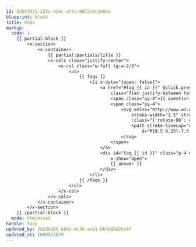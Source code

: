 ```yaml
---
id: 82b5f831-223c-424c-a72c-8072e9c2e8da
blueprint: block
title: FAQs
markup:
  code: |-
    {{ partial:block }}
        <x-section>
            <x-container>
                {{ partial:partials/title }}
                <x-cols class="justify-center">
                    <x-col class="w-full lg:w-2/3">
                        <ul>
                            {{ faqs }}
                                <li x-data="{open: false}">
                                    <a href="#faq_{{ id }}" @click.prevent="open = !open" :class="{'text-primary': open}"
                                        class="flex justify-between text-xl transition border-b hover:text-primary-600 border-primary-50">
                                        <span class="py-4">{{ question }}</span>
                                        <span class="py-4">
                                            <svg xmlns="http://www.w3.org/2000/svg" fill="none" viewBox="0 0 24 24"
                                                stroke-width="1.5" stroke="currentColor" class="w-6 h-6 transition top-1"
                                                :class="{'rotate-90': open}">
                                                <path stroke-linecap="round" stroke-linejoin="round"
                                                    d="M19.5 8.25l-7.5 7.5-7.5-7.5" />
                                            </svg>
                                        </span>
                                    </a>
                                    <div id="faq_{{ id }}" class="p-4 mb-6 text-lg prose" style="display: none;"
                                        x-show="open">
                                        {{ answer }}
                                    </div>
                                </li>
                            {{ /faqs }}
                        </ul>
                    </x-col>
                </x-cols>
            </x-container>
        </x-section>
    {{ /partial:block }}
  mode: htmlmixed
handle: faqs
updated_by: 2d2d6685-b06b-4c36-ac61-bb3b0bd2b14f
updated_at: 1690572079
---
```

